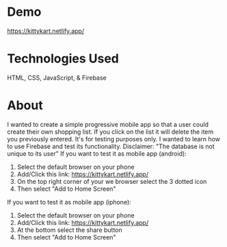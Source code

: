 # Demo

https://kittykart.netlify.app/

# Technologies Used

HTML, CSS, JavaScript, & Firebase

# About

I wanted to create a simple progressive mobile app so that a user could create their own shopping list. If you click on the list it will delete the item you previously entered. 
It's for testing purposes only. I wanted to learn how to use Firebase and test its functionality. Disclaimer: "The database is not unique to its user"
If you want to test it as mobile app (android):
  1. Select the default browser on your phone
  2. Add/Click this link: https://kittykart.netlify.app/
  3. On the top right corner of your we browser select the 3 dotted icon
  4. Then select "Add to Home Screen"

If you want to test it as mobile app (iphone):
  1. Select the default browser on your phone
  2. Add/Click this link: https://kittykart.netlify.app/
  3. At the bottom select the share button
  4. Then select "Add to Home Screen"
